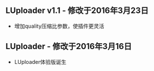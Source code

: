 ## LUploader v1.1 - 修改于2016年3月23日
* 增加quality压缩比参数，使插件更灵活
 
## LUploader - 修改于2016年3月16日
* LUploader体验版诞生
